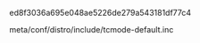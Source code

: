 ed8f3036a695e048ae5226de279a543181df77c4<br />
<p />
meta/conf/distro/include/tcmode-default.inc<br />
